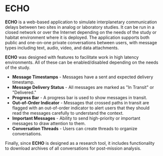 # ECHO

**ECHO** is a web-based application to simulate interplanetary communication delays between two sites in analog or laboratory studies. It can be run in a closed network or over the Internet depending on the needs of the study or habitat environment where it is deployed. The application supports both public and one-on-one private conversations between users, with message types including text, audio, video, and data attachments.

**ECHO** was designed with features to facilitate work in high latency environments. All of these can be enabled/disabled depending on the needs of the study.

- **Message Timestamps** - Messages have a sent and expected delivery timestamp.
- **Message Delivery Status** - All messages are marked as "In Transit" or "Delivered."
- **Progress Bar** - A progress bar is used to show messages in transit.
- **Out-of-Order Indicator** - Messages that crossed paths in transit are flagged with an out-of-order indicator to alert users that they should read the messages carefully to understand the context.
- **Important Messages** - Ability to send high-priority or important messages to draw attention to them.
- **Conversation Threads** - Users can create threads to organize conversations.

Finally, since **ECHO** is designed as a research tool, it includes functionality to download archives of all conversations for post-mission analysis.
